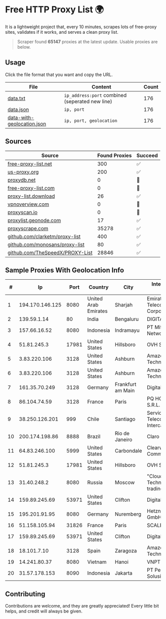 
# Free HTTP Proxy List 🌍

It is a lightweight project that, every 10 minutes, scrapes lots of free-proxy sites, validates if it works, and serves a clean proxy list.


> Scraper found **65147** proxies at the latest update. Usable proxies are below.

## Usage

Click the file format that you want and copy the URL.


|File|Content|Count|
|----|-------|-----|
|[data.txt](https://raw.githubusercontent.com/themiralay/Proxy-List-World/master/data.txt)|`ip_address:port` combined (seperated new line)|176|
|[data.json](https://raw.githubusercontent.com/themiralay/Proxy-List-World/master/data.json)|`ip, port`|176|
|[data-with-geolocation.json](https://raw.githubusercontent.com/themiralay/Proxy-List-World/master/data-with-geolocation.json)|`ip, port, geolocation`|176|

## Sources

|Source|Found Proxies|Succeed|
|------|-------------|-------|
|[free-proxy-list.net](https://free-proxy-list.net)|300|✅|
|[us-proxy.org](https://www.us-proxy.org)|200|✅|
|[proxydb.net](http://proxydb.net)|0|🚫|
|[free-proxy-list.com](https://free-proxy-list.com/?page=&port=&type%5B%5D=http&type%5B%5D=https&up_time=0&search=Search)|0|🚫|
|[proxy-list.download](https://www.proxy-list.download/HTTP)|26|✅|
|[vpnoverview.com](https://vpnoverview.com/privacy/anonymous-browsing/free-proxy-servers)|0|🚫|
|[proxyscan.io](https://www.proxyscan.io)|0|🚫|
|[proxylist.geonode.com](https://proxylist.geonode.com/api/proxy-list?limit=300&page=1&sort_by=lastChecked&sort_type=desc&protocols=http,https)|17|✅|
|[proxyscrape.com](https://api.proxyscrape.com/v2/?request=displayproxies&protocol=http&timeout=10000&country=all&ssl=all&anonymity=all)|35278|✅|
|[github.com/clarketm/proxy-list](https://raw.githubusercontent.com/clarketm/proxy-list/master/proxy-list-raw.txt)|400|✅|
|[github.com/monosans/proxy-list](https://raw.githubusercontent.com/monosans/proxy-list/main/proxies/http.txt)|80|✅|
|[github.com/TheSpeedX/PROXY-List](https://raw.githubusercontent.com/TheSpeedX/PROXY-List/master/http.txt)|28846|✅|


## Sample Proxies With Geolocation Info

|#|Ip|Port|Country|City|Internet Service Provider|
|-|--|----|-------|----|-------------------------|
|1|194.170.146.125|8080|United Arab Emirates|Sharjah|Emirates Telecommunications Corporation|
|2|139.59.1.14|80|India|Bengaluru|DIGITALOCEAN|
|3|157.66.16.52|8080|Indonesia|Indramayu|PT Mitra Mandiri Network|
|4|51.81.245.3|17981|United States|Hillsboro|OVH SAS|
|5|3.83.220.106|3128|United States|Ashburn|Amazon Technologies Inc.|
|6|3.83.220.106|3128|United States|Ashburn|Amazon Technologies Inc.|
|7|161.35.70.249|3128|Germany|Frankfurt am Main|DigitalOcean, LLC|
|8|86.104.74.59|3128|France|Paris|PQ HOSTING PLUS S.R.L.|
|9|38.250.126.201|999|Chile|Santiago|Servicios De Telecomunicaciones Intercable Ltda.|
|10|200.174.198.86|8888|Brazil|Rio de Janeiro|Claro S.A|
|11|64.83.246.100|5999|United States|Carbondale|Clearwave Communications|
|12|51.81.245.3|17981|United States|Hillsboro|OVH SAS|
|13|31.40.248.2|8080|Russia|Moscow|"Cloud Technologies" LLC trading as Cloud.ru|
|14|159.89.245.69|53971|United States|Clifton|DigitalOcean, LLC|
|15|195.201.91.95|8080|Germany|Nuremberg|Hetzner Online GmbH|
|16|51.158.105.94|31826|France|Paris|SCALEWAY|
|17|159.89.245.69|53971|United States|Clifton|DigitalOcean, LLC|
|18|18.101.7.10|3128|Spain|Zaragoza|Amazon Technologies Inc.|
|19|14.241.80.37|8080|Vietnam|Hanoi|VNPT|
|20|31.57.178.153|8090|Indonesia|Jakarta|PT Perwira Media Solusi|



## Contributing

Contributions are welcome, and they are greatly appreciated! Every
little bit helps, and credit will always be given.


